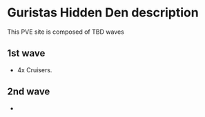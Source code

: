 # Guristas Hidden Den description
This PVE site is composed of TBD waves

## 1st wave
 - 4x Cruisers.
 
## 2nd wave
 - 
